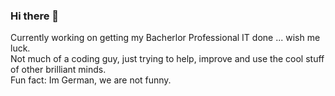 ### Hi there 👋

<!--
**Ingenioes/Ingenioes** is a ✨ _special_ ✨ repository because its `README.md` (this file) appears on your GitHub profile.

Here are some ideas to get you started:

- 🔭 I’m currently working on ...
- 🌱 I’m currently learning ...
- 👯 I’m looking to collaborate on ...
- 🤔 I’m looking for help with ...
- 💬 Ask me about ...
- 📫 How to reach me: ...
- 😄 Pronouns: ...
- ⚡ Fun fact: ...
-->

Currently working on getting my Bacherlor Professional IT done ... wish me luck.  
Not much of a coding guy, just trying to help, improve and use the cool stuff of other brilliant minds.  
Fun fact: Im German, we are not funny.
